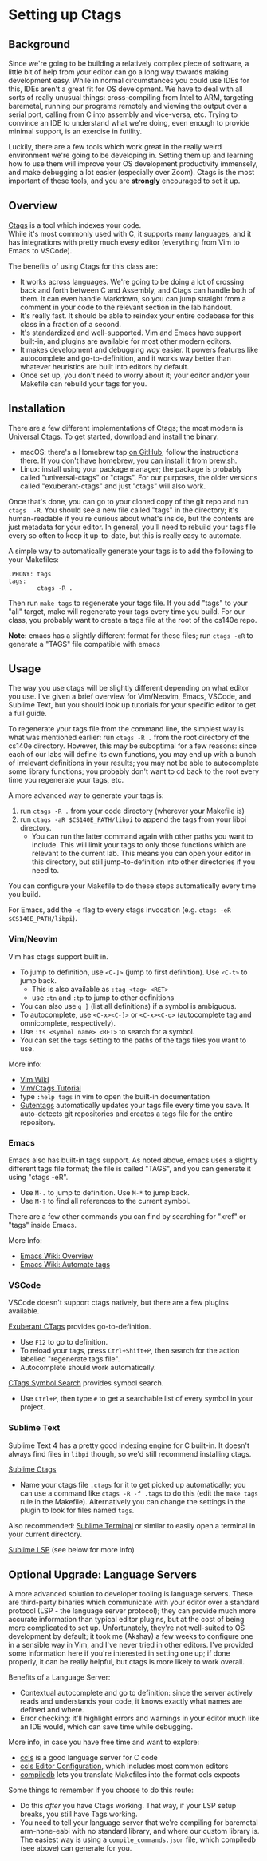 # Setting up Ctags

## Background

Since we're going to be building a relatively complex piece of software, a 
little bit of help from your editor can go a long way towards making 
development easy.  While in normal circumstances you could use IDEs for this, 
IDEs aren't a great fit for OS development.  We have to deal with all sorts of 
really unusual things: cross-compiling from Intel to ARM, targeting baremetal, 
running our programs remotely and viewing the output over a serial port, 
calling from C into assembly and vice-versa, etc.  Trying to convince an IDE to 
understand what we're doing, even enough to provide minimal support, is an 
exercise in futility.

Luckily, there are a few tools which work great in the really weird environment 
we're going to be developing in.  Setting them up and learning how to use them 
will improve your OS development productivity immensely, and make debugging a 
lot easier (especially over Zoom).  Ctags is the most important of these tools, 
and you are **strongly** encouraged to set it up.

## Overview

[Ctags](https://en.wikipedia.org/wiki/Ctags) is a tool which indexes your code.  
While it's most commonly used with C, it supports many languages, and it has 
integrations with pretty much every editor (everything from Vim to Emacs to 
VSCode).

The benefits of using Ctags for this class are:
* It works across languages.  We're going to be doing a lot of crossing back 
  and forth between C and Assembly, and Ctags can handle both of them.  It can 
  even handle Markdown, so you can jump straight from a comment in your code to 
  the relevant section in the lab handout.
* It's really fast.  It should be able to reindex your entire codebase for this 
  class in a fraction of a second.
* It's standardized and well-supported.  Vim and Emacs have support built-in, 
  and plugins are available for most other modern editors.
* It makes development and debugging _way_ easier.  It powers features like 
  autocomplete and go-to-definition, and it works way better than whatever 
  heuristics are built into editors by default.
* Once set up, you don't need to worry about it; your editor and/or your 
  Makefile can rebuild your tags for you.

## Installation

There are a few different implementations of Ctags; the most modern is 
[Universal Ctags](http://ctags.io/).  To get started, download and install the 
binary:

- macOS: there's a Homebrew tap [on 
  GitHub](https://github.com/universal-ctags/homebrew-universal-ctags); follow 
  the instructions there.  If you don't have homebrew, you can install it from 
  [brew.sh](https://brew.sh/).
- Linux: install using your package manager; the package is probably called 
  "universal-ctags" or "ctags".  For our purposes, the older versions called 
  "exuberant-ctags" and just "ctags" will also work.

Once that's done, you can go to your cloned copy of the git repo and run `ctags 
-R`.  You should see a new file called "tags" in the directory; it's 
human-readable if you're curious about what's inside, but the contents are just 
metadata for your editor.  In general, you'll need to rebuild your tags file 
every so often to keep it up-to-date, but this is really easy to automate.

A simple way to automatically generate your tags is to add the following to 
your Makefiles:

```make
.PHONY: tags
tags:
        ctags -R .
```

Then run `make tags` to regenerate your tags file.  If you add "tags" to your 
"all" target, make will regenerate your tags every time you build.  For our 
class, you probably want to create a tags file at the root of the cs140e repo.

**Note:** emacs has a slightly different format for these files; run `ctags -eR` to generate a 
"TAGS" file compatible with emacs

## Usage

The way you use ctags will be slightly different depending on what editor you 
use.  I've given a brief overview for Vim/Neovim, Emacs, VSCode, and Sublime 
Text, but you should look up tutorials for your specific editor to get a full 
guide.

To regenerate your tags file from the command line, the simplest way is what 
was mentioned earlier: run `ctags -R .` from the root directory of the cs140e 
directory.  However, this may be suboptimal for a few reasons: since each of 
our labs will define its own functions, you may end up with a bunch of 
irrelevant definitions in your results; you may not be able to autocomplete 
some library functions; you probably don't want to cd back to the root every 
time you regenerate your tags, etc.

A more advanced way to generate your tags is:
1. run `ctags -R .` from your code directory (wherever your Makefile is)
2. run `ctags -aR $CS140E_PATH/libpi` to append the tags from your libpi 
   directory.
    - You can run the latter command again with other paths you want to 
      include.
This will limit your tags to only those functions which are relevant to the 
current lab.  This means you can open your editor in this directory, but still 
jump-to-definition into other directories if you need to.

You can configure your Makefile to do these steps automatically every time you build.

For Emacs, add the `-e` flag to every ctags invocation (e.g. `ctags -eR $CS140E_PATH/libpi`).

### Vim/Neovim

Vim has ctags support built in.
* To jump to definition, use `<C-]>` (jump to first definition).  Use `<C-t>` 
  to jump back.
    - This is also available as `:tag <tag> <RET>`
    - use `:tn` and `:tp` to jump to other definitions
* You can also use `g ]` (list all definitions) if a symbol is ambiguous.
* To autocomplete, use `<C-x><C-]>` or `<C-x><C-o>` (autocomplete tag and 
  omnicomplete, respectively).
* Use `:ts <symbol name> <RET>` to search for a symbol.
* You can set the `tags` setting to the paths of the tags files you want to 
  use.


More info:
- [Vim Wiki](https://vim.fandom.com/wiki/Browsing_programs_with_tags)
- [Vim/Ctags Tutorial](https://andrew.stwrt.ca/posts/vim-ctags/)
- type `:help tags` in vim to open the built-in documentation
- [Gutentags](https://github.com/ludovicchabant/vim-gutentags) automatically 
  updates your tags file every time you save.  It auto-detects git repositories 
  and creates a tags file for the entire repository.


### Emacs

Emacs also has built-in tags support.  As noted above, emacs uses a slightly 
different tags file format; the file is called "TAGS", and you can generate it 
using "ctags -eR".
* Use `M-.` to jump to definition.  Use `M-*` to jump back.
* Use `M-?` to find all references to the current symbol.

There are a few other commands you can find by searching for "xref" or "tags" 
inside Emacs.

More Info:
- [Emacs Wiki: Overview](https://www.emacswiki.org/emacs/EmacsTags)
- [Emacs Wiki: Automate tags](https://www.emacswiki.org/emacs/BuildTags)

### VSCode

VSCode doesn't support ctags natively, but there are a few plugins available.

[Exuberant 
CTags](https://marketplace.visualstudio.com/items?itemName=chriswheeldon.exuberant-ctags) 
provides go-to-definition.
* Use `F12` to go to definition.
* To reload your tags, press `Ctrl+Shift+P`, then search for the action 
  labelled "regenerate tags file".
* Autocomplete should work automatically.

[CTags Symbol 
Search](https://marketplace.visualstudio.com/items?itemName=valderman.ctagsymbols) 
provides symbol search.
* Use `Ctrl+P`, then type `#` to get a searchable list of every symbol in your 
  project.

### Sublime Text

Sublime Text 4 has a pretty good indexing engine for C built-in.  It doesn't 
always find files in `libpi` though, so we'd still recommend installing ctags.

[Sublime Ctags](https://packagecontrol.io/packages/CTags)
* Name your ctags file `.ctags` for it to get picked up automatically; you can 
  use a command like `ctags -R -f .tags` to do this (edit the `make tags` rule 
  in the Makefile).  Alternatively you can change the settings in the plugin to 
  look for files named `tags`.

Also recommended: [Sublime 
Terminal](https://packagecontrol.io/packages/Terminal) or similar to easily 
open a terminal in your current directory.

[Sublime LSP](https://packagecontrol.io/packages/LSP) (see below for more info)


## Optional Upgrade: Language Servers

A more advanced solution to developer tooling is language servers.  These are 
third-party binaries which communicate with your editor over a standard 
protocol (LSP - the language server protocol); they can provide much more 
accurate information than typical editor plugins, but at the cost of being more 
complicated to set up.  Unfortunately, they're not well-suited to OS 
development by default; it took me (Akshay) a few weeks to configure one in a 
sensible way in Vim, and I've never tried in other editors.  I've provided some 
information here if you're interested in setting one up; if done properly, it 
can be really helpful, but ctags is more likely to work overall.

Benefits of a Language Server:
* Contextual autocomplete and go to definition: since the server actively reads 
  and understands your code, it knows exactly what names are defined and where.
* Error checking: it'll highlight errors and warnings in your editor much like 
  an IDE would, which can save time while debugging.

More info, in case you have free time and want to explore:
- [ccls](https://github.com/MaskRay/ccls) is a good language server for C code
- [ccls Editor 
  Configuration](https://github.com/MaskRay/ccls/wiki/Editor-Configuration), 
  which includes most common editors
- [compiledb](https://github.com/nickdiego/compiledb) lets you translate 
  Makefiles into the format ccls expects

Some things to remember if you choose to do this route:
* Do this _after_ you have Ctags working.  That way, if your LSP setup breaks, 
  you still have Tags working.
* You need to tell your language server that we're compiling for baremetal 
  arm-none-eabi with no standard library, and where our custom library is.  The 
  easiest way is using a `compile_commands.json` file, which compiledb (see 
  above) can generate for you.
